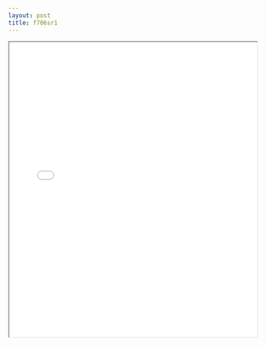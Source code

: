 ```yaml
---
layout: post
title: f706sr1
---
```


<div class="pdf-container">
<iframe src="/ea/assets/pdfs/forms/f706sr1.pdf" height="600" width="100%" allowFullScreen="true"></iframe>
</div>

